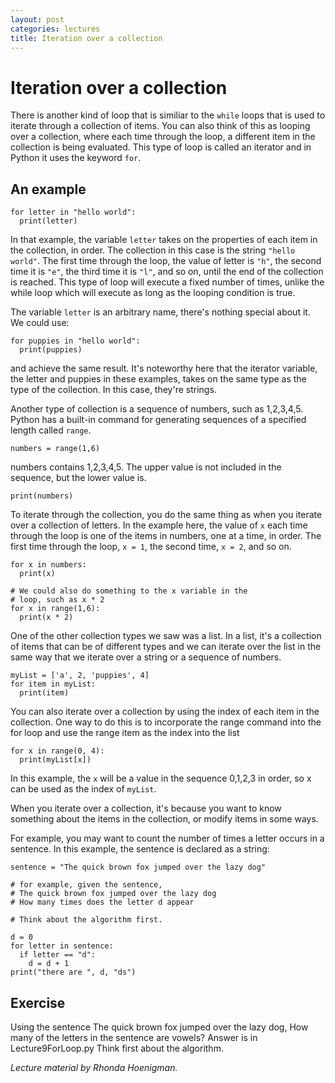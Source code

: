 ```yaml
---
layout: post
categories: lectures
title: Iteration over a collection
---
```


# Iteration over a collection

There is another kind of loop that is similiar to the `while` loops that is
used to iterate through a collection of items. You can also think of this
as looping over a collection, where each time through the loop, a
different item in the collection is being evaluated. This type of loop
is called an iterator and in Python it uses the keyword `for`.

## An example

    for letter in "hello world":
      print(letter)

In that example, the variable `letter` takes on the properties of each
item in the collection, in order. The collection in this case is the
string `"hello world"`. The first time through the loop, the
value of letter is `"h"`, the second time it is `"e"`, the third time it is
`"l"`, and so on, until the end of the collection is reached. This type of
loop will execute a fixed number of times, unlike the while loop which
will execute as long as the looping condition is true.

The variable `letter` is an arbitrary name, there's nothing special about
it. We could use:

    for puppies in "hello world":
      print(puppies)

and achieve the same result. It's noteworthy here that the iterator
variable, the letter and puppies in these examples, takes on the same
type as the type of the collection. In this case, they're strings.

Another type of collection is a sequence of numbers, such as 1,2,3,4,5.
Python has a built-in command for generating sequences of a specified
length called `range`.

    numbers = range(1,6)

numbers contains 1,2,3,4,5. The upper value is not included in the
sequence, but the lower value is.


    print(numbers)

To iterate through the collection, you do the same thing as when you
iterate over a collection of letters. In the example here, the value of
`x` each time through the loop is one of the items in numbers, one at a
time, in order. The first time through the loop, `x = 1`, the second time,
`x = 2`, and so on.

    for x in numbers:
      print(x)

    # We could also do something to the x variable in the
    # loop, such as x * 2
    for x in range(1,6):
      print(x * 2)


One of the other collection types we saw was a list. In a list, it's a
collection of items that can be of different types and we can iterate
over the list in the same way that we iterate over a string or a sequence
of numbers.

    myList = ['a', 2, 'puppies', 4]
    for item in myList:
      print(item)


You can also iterate over a collection by using the index of each item
in the collection. One way to do this is to incorporate the range command
into the for loop and use the range item as the index into the list

    for x in range(0, 4):
      print(myList[x])

In this example, the `x` will be a value in the sequence 0,1,2,3 in order,
so x can be used as the index of `myList`.

When you iterate over a collection, it's because you want to know
something about the items in the collection, or modify items in some
ways.

For example, you may want to count the number of times a letter
occurs in a sentence. In this example, the sentence is declared as a
string:

    sentence = "The quick brown fox jumped over the lazy dog"

    # for example, given the sentence,
    # The quick brown fox jumped over the lazy dog
    # How many times does the letter d appear

    # Think about the algorithm first.

    d = 0
    for letter in sentence:
      if letter == "d":
        d = d + 1
    print("there are ", d, "ds")

## Exercise

Using the sentence The quick brown fox jumped over the lazy dog,
How many of the letters in the sentence are vowels?
Answer is in Lecture9ForLoop.py
Think first about the algorithm.

<cite>Lecture material by Rhonda Hoenigman.</cite>

